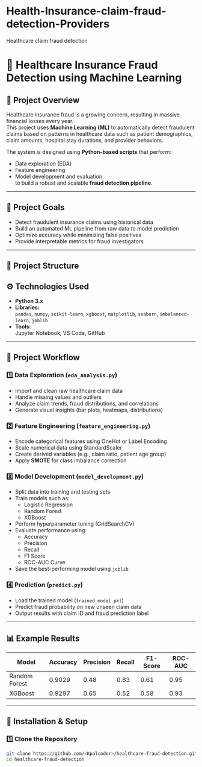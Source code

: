 # Health-Insurance-claim-fraud-detection-Providers
Healthcare  claim fraud detection

# 🏥 Healthcare Insurance Fraud Detection using Machine Learning

## 📘 Project Overview
Healthcare insurance fraud is a growing concern, resulting in massive financial losses every year.  
This project uses **Machine Learning (ML)** to automatically detect fraudulent claims based on patterns in healthcare data such as patient demographics, claim amounts, hospital stay durations, and provider behaviors.

The system is designed using **Python-based scripts** that perform:
- Data exploration (EDA)
- Feature engineering
- Model development and evaluation  
to build a robust and scalable **fraud detection pipeline**.

---

## 🎯 Project Goals
- Detect fraudulent insurance claims using historical data  
- Build an automated ML pipeline from raw data to model prediction  
- Optimize accuracy while minimizing false positives  
- Provide interpretable metrics for fraud investigators  

---

## 📂 Project Structure

## ⚙️ Technologies Used
- **Python 3.x**
- **Libraries:**  
  `pandas`, `numpy`, `scikit-learn`, `xgboost`, `matplotlib`, `seaborn`, `imbalanced-learn`, `joblib`
- **Tools:**  
  Jupyter Notebook, VS Code, GitHub  

---

## 🧠 Project Workflow

### 1️⃣ Data Exploration (`eda_analysis.py`)
- Import and clean raw healthcare claim data  
- Handle missing values and outliers  
- Analyze claim trends, fraud distributions, and correlations  
- Generate visual insights (bar plots, heatmaps, distributions)

### 2️⃣ Feature Engineering (`feature_engineering.py`)
- Encode categorical features using OneHot or Label Encoding  
- Scale numerical data using StandardScaler  
- Create derived variables (e.g., claim ratio, patient age group)  
- Apply **SMOTE** for class imbalance correction  

### 3️⃣ Model Development (`model_development.py`)
- Split data into training and testing sets  
- Train models such as:
  - Logistic Regression  
  - Random Forest  
  - XGBoost  
- Perform hyperparameter tuning (GridSearchCV)  
- Evaluate performance using:
  - Accuracy
  - Precision
  - Recall
  - F1 Score
  - ROC-AUC Curve  
- Save the best-performing model using `joblib`  

### 4️⃣ Prediction (`predict.py`)
- Load the trained model (`trained_model.pkl`)
- Predict fraud probability on new unseen claim data
- Output results with claim ID and fraud prediction label  

---

## 📊 Example Results
| Model              | Accuracy | Precision | Recall | F1-Score | ROC-AUC |
|--------------------|-----------|------------|---------|-----------|----------|
| Random Forest      | 0.9029     | 0.48       | 0.83    | 0.61      | 0.95     |
| XGBoost            | 0.9297      | 0.65       | 0.52    | 0.58      | 0.93     |


---

## 🔧 Installation & Setup

### 1️⃣ Clone the Repository
```bash
git clone https://github.com/<Kpalcoder>/healthcare-fraud-detection.git
cd healthcare-fraud-detection

